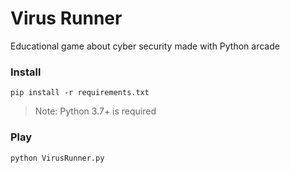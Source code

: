 # Virus Runner
Educational game about cyber security made with Python arcade

### Install
```
pip install -r requirements.txt
```
> Note: Python 3.7+ is required
### Play
```
python VirusRunner.py
```
